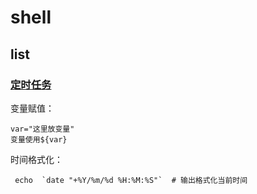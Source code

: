 # shell

## list 

### [定时任务](./crontab.md)

变量赋值：

	var="这里放变量"
	变量使用${var}
	
时间格式化：

	 echo  `date "+%Y/%m/%d %H:%M:%S"`  # 输出格式化当前时间
